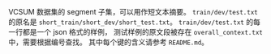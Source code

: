 VCSUM 数据集的 segment 子集，可以用作短文本摘要。
`train/dev/test.txt` 的原名是 `short_train/short_dev/short_test.txt`。
`train/dev/test.txt` 的每一行都是一个 json 格式的样例，
测试样例的原文段被存在 `overall_context.txt` 中，需要根据编号查找。
其中每个键的含义请参考 `README.md`。


